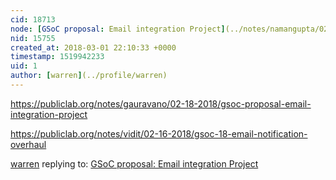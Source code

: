 ```yaml
---
cid: 18713
node: [GSoC proposal: Email integration Project](../notes/namangupta/02-17-2018/gsoc-proposal)
nid: 15755
created_at: 2018-03-01 22:10:33 +0000
timestamp: 1519942233
uid: 1
author: [warren](../profile/warren)
---
```


https://publiclab.org/notes/gauravano/02-18-2018/gsoc-proposal-email-integration-project

https://publiclab.org/notes/vidit/02-16-2018/gsoc-18-email-notification-overhaul

[warren](../profile/warren) replying to: [GSoC proposal: Email integration Project](../notes/namangupta/02-17-2018/gsoc-proposal)

